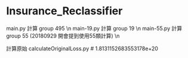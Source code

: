 # Insurance_Reclassifier


main.py 計算 group 495 \n
main-19.py 計算 group 19  \n
main-55.py 計算 group 55 (20180929 開會提到使用55類計算) \n

計算原始 calculateOriginalLoss.py  # 1.8131152683553178e+20
